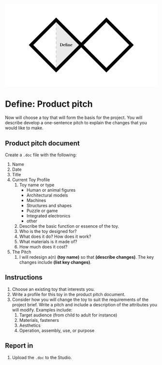 ![Double Diamond Define Phase graphic](/assets/dd-process-define-1200px@2x.png)

# Define: Product pitch

Now will choose a toy that will form the basis for the project. You will describe develop a one-sentence pitch to explain the changes that you would like to make.

## Product pitch document

Create a `.doc` file with the following:

1. Name
2. Date
3. Title
4. Current Toy Profile
   1. Toy name or type
      * Human or animal figures
      * Architectural models
      * Machines
      * Structures and shapes
      * Puzzle or game
      * Integrated electronics
      * other
   2. Describe the basic function or essence of the toy.
   3. Who is the toy designed for?
   4. What does it do? How does it work?
   5. What materials is it made of?
   6. How much does it cost?
5. The Pitch
   1. I will redesign a(n) **\(toy name\)** so that **\(describe changes\)**. The key changes include **(list key changes)**.   

## Instructions

1. Choose an existing toy that interests you.
2. Write a profile for this toy in the product pitch document.
2. Consider how you will change the toy to suit the requirements of the project brief. Write a pitch and include a description of the attributes you will modify. Examples include:
   1. Target audience (from child to adult for instance)
   2. Materials, fasteners
   3. Aesthetics
   4. Operation, assembly, use, or purpose

## Report in

1. Upload the `.doc` to the Studio.